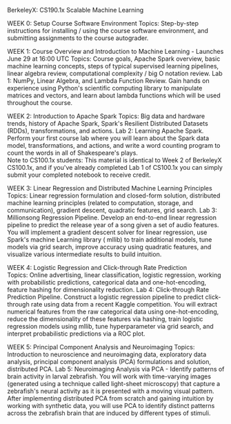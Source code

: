 BerkeleyX: CS190.1x Scalable Machine Learning

WEEK 0: Setup Course Software Environment 
Topics: Step-by-step instructions for installing / using the course software environment, and submitting assignments to the course autograder. 

WEEK 1: Course Overview and Introduction to Machine Learning - Launches June 29 at 16:00 UTC
Topics: Course goals, Apache Spark overview, basic machine learning concepts, steps of typical supervised learning pipelines, linear algebra review, computational complexity / big O notation review.
Lab 1: NumPy, Linear Algebra, and Lambda Function Review. Gain hands on experience using Python's scientific computing library to manipulate matrices and vectors, and learn about lambda functions which will be used throughout the course. 

WEEK 2: Introduction to Apache Spark 
Topics: Big data and hardware trends, history of Apache Spark, Spark's Resilient Distributed Datasets (RDDs), transformations, and actions. 
Lab 2: Learning Apache Spark. Perform your first course lab where you will learn about the Spark data model, transformations, and actions, and write a word counting program to count the words in all of Shakespeare's plays.  
Note to CS100.1x students: This material is identical to Week 2 of BerkeleyX CS100.1x, and if you've already completed Lab 1 of CS100.1x you can simply submit your completed notebook to receive credit.

WEEK 3: Linear Regression and Distributed Machine Learning Principles 
Topics: Linear regression formulation and closed-form solution, distributed machine learning principles (related to computation, storage, and communication), gradient descent, quadratic features, grid search.
Lab 3: Millionsong Regression Pipeline. Develop an end-to-end linear regression pipeline to predict the release year of a song given a set of audio features. You will implement a gradient descent solver for linear regression, use Spark's machine Learning library ( mllib) to train additional models, tune models via grid search, improve accuracy using quadratic features, and visualize various intermediate results to build intuition. 

WEEK 4: Logistic Regression and Click-through Rate Prediction  
Topics: Online advertising, linear classification, logistic regression, working with probabilistic predictions, categorical data and one-hot-encoding, feature hashing for dimensionality reduction.
Lab 4: Click-through Rate Prediction Pipeline. Construct a logistic regression pipeline to predict click-through rate using data from a recent Kaggle competition. You will extract numerical features from the raw categorical data using one-hot-encoding, reduce the dimensionality of these features via hashing, train logistic regression models using mllib, tune hyperparameter via grid search, and interpret probabilistic predictions via a ROC plot.

WEEK 5: Principal Component Analysis and Neuroimaging 
Topics: Introduction to neuroscience and neuroimaging data, exploratory data analysis, principal component analysis (PCA) formulations and solution, distributed PCA.
Lab 5: Neuroimaging Analysis via PCA - Identify patterns of brain activity in larval zebrafish. You will work with time-varying images (generated using a technique called light-sheet microscopy) that capture a zebrafish's neural activity as it is presented with a moving visual pattern. After implementing distributed PCA from scratch and gaining intuition by working with synthetic data, you will use PCA to identify distinct patterns across the zebrafish brain that are induced by different types of stimuli. 
